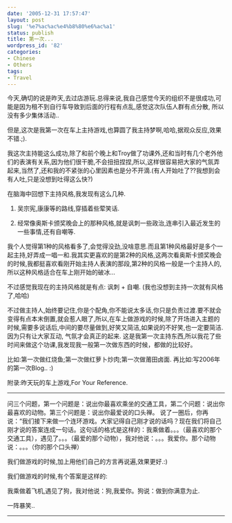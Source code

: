 ```yaml
---
date: '2005-12-31 17:57:47'
layout: post
slug: '%e7%ac%ac%e4%b8%80%e6%ac%a1'
status: publish
title: 第一次...
wordpress_id: '82'
categories:
- Chinese
- Others
tags:
- Travel
---
```





今天,确切的说是昨天,去过店游玩.总得来说,我自己感觉今天的组织不是很成功,可能是因为租不到自行车导致到后面的行程有点乱,感觉这次队伍人群有点分散, 所以没有多少集体活动..




但是,这次是我第一次在车上主持游戏,也算圆了我主持梦啊,哈哈,据观众反应,效果不错.;).




我这次主持能这么成功,除了和前个晚上和Troy做了功课外,还和当时有几个老外他们的表演有关系,因为他们很干脆,不会扭扭捏捏,所以,这样很容易把大家的气氛弄起来,当然了,还和我的不紧张的心里因素也是分不开滴.(有人开始吐了??我想到会有人吐,只是没想到吐得这么快?)




在脑海中回想下主持风格,我发现有这么几种.




1. 吴宗宪,康康等的路线,穿插着些荤笑话.




2. 经常像奥斯卡颁奖晚会上的那种风格,就是讽刺一些政治,连串引入最近发生的一些事情,还有自嘲等.




我个人觉得第1种的风格看多了,会觉得没劲,没啥意思.而且第1种风格最好是多个一起主持,好弄成一唱一和.我其实更喜欢的是第2种的风格,这两次看奥斯卡颁奖晚会的时候,我都挺喜欢看刚开始主持人表演的那段,第2种的风格一般是一个主持人的,所以这种风格适合在车上刚开始的破冰...




不过感觉我现在的主持风格就是有点: 讽刺 + 自嘲. (我也没想到主持一次就有风格了,哈哈)




不过做主持人,始终要记住,你是个配角,你不能说太多话,你只是负责过渡.要不就会变得有点本末倒置,就会惹人眼了,所以,在车上做游戏的时候,除了开场进入主题的时候,需要多说话后,中间的要尽量做到,好笑又简洁,如果说的不好笑,也一定要简洁.因为只有让大家互动, 气氛才会真正的起来.
这是我第一次主持东西,所以我花了些时间来做这个功课,我发现我一般第一次做东西的时候，都做的比较好。




比如:第一次做红烧鱼;第一次做红萝卜炒肉;第一次做莆田卤面.
再比如:写2006年的第一次Blog.. :)







附录:昨天玩的车上游戏,For Your Reference.




-------------------------------------------------------------------------------------------------




问三个问题，第一个问题是：说出你最喜欢乘坐的交通工具，第二个问题：说出你最喜欢的动物。第三个问题是：说出你最爱说的口头禅。
说了一圈后，你再说：“我们接下来做一个连环游戏。大家记得自己刚才说的话吗？现在我们将自己刚才说的答案连成一句话。这句话的格式是这样的：我乘做着。。。（最喜欢的那个交通工具），遇见了。。。（最爱的那个动物），我对他说：。。。我爱你。那个动物说：。。。（你的那个口头禅）




我们做游戏的时候,加上用他们自己的方言再说遍,效果更好.:)




我们做游戏的时候,有个答案是这样的:




我乘做着飞机,遇见了狗，我对他说：狗,我爱你。狗说：做到你满意为止.




一阵暴笑..




-------------------------------------------------------------------------------------------------






